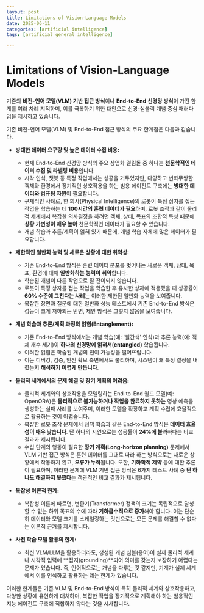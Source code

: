 ```yaml
---
layout: post
title: Limitations of Vision-Language Models
date: 2025-06-11
categories: [artificial intelligence]
tags: [artificial general intelligence]

---
```


# Limitations of Vision-Language Models

기존의 **비전-언어 모델(VLM) 기반 접근 방식**이나 **End-to-End 신경망 방식**이 가진 한계를 여러 차례 지적하며, 이를 극복하기 위한 대안으로 신경-심볼릭 개념 중심 패러다임을 제시하고 있습니다.

기존 비전-언어 모델(VLM) 및 End-to-End 접근 방식의 주요 한계점은 다음과 같습니다.

*   **방대한 데이터 요구량 및 높은 데이터 수집 비용:**
    *   현재 End-to-End 신경망 방식의 주요 상업화 걸림돌 중 하나는 **천문학적인 데이터 수집 및 라벨링 비용**입니다.
    *   시각 인식, 챗봇 등 특정 작업에서는 성공을 거두었지만, 다양하고 변화무쌍한 객체와 환경에서 장기적인 상호작용을 하는 범용 에이전트 구축에는 **방대한 데이터와 컴퓨팅 자원**이 필요합니다.
    *   구체적인 사례로, 한 회사(Physical Intelligence)의 로봇이 특정 상자를 접는 작업을 학습하는 데 **100시간의 훈련 데이터가 필요**하며, 로봇 조작과 같이 물리적 세계에서 복잡한 의사결정을 하려면 객체, 상태, 목표의 조합적 특성 때문에 **상황 가변성이 매우 높아** 천문학적인 데이터가 필요할 수 있습니다.
    *   개념 학습과 추론/계획이 얽혀 있기 때문에, 개념 학습 자체에 많은 데이터가 필요합니다.

*   **제한적인 일반화 능력 및 새로운 상황에 대한 취약성:**
    *   기존 End-to-End 방식은 훈련 데이터 분포를 벗어나는 새로운 객체, 상태, 목표, 환경에 대해 **일반화하는 능력이 취약**합니다.
    *   학습된 개념이 다른 작업으로 잘 전이되지 않습니다.
    *   로봇이 특정 상자를 접는 작업을 학습한 후 유사한 상자에 적용했을 때 성공률이 **60% 수준에 그친다는 사례**는 이러한 제한된 일반화 능력을 보여줍니다.
    *   복잡한 장면과 질문에 대한 일반화 성능 테스트에서 기존 End-to-End 방식은 성능이 크게 저하되는 반면, 제안 방식은 그렇지 않음을 보여줍니다.

*   **개념 학습과 추론/계획 과정의 얽힘(Entanglement):**
    *   기존 End-to-End 방식에서는 개념 학습(예: '빨간색' 인식)과 추론 능력(예: 객체 개수 세기)이 **하나의 신경망에 얽혀서(entangled)** 학습됩니다.
    *   이러한 얽힘은 학습된 개념의 전이 가능성을 떨어뜨립니다.
    *   이는 디버깅, 검증, 안전 확보 측면에서도 불리하며, 시스템이 왜 특정 결정을 내렸는지 **해석하기 어렵게 만듭니다**.

*   **물리적 세계에서의 문제 해결 및 장기 계획의 어려움:**
    *   물리적 세계와의 상호작용을 모델링하는 End-to-End 월드 모델(예: OpenORA)은 **물리적으로 불가능하거나 작업을 완료하지 못하는** 영상 예측을 생성하는 실패 사례를 보여주며, 이러한 모델을 확장하고 계획 수립에 효율적으로 활용하는 것이 어렵습니다.
    *   복잡한 로봇 조작 문제에서 정책 학습과 같은 End-to-End 방식은 **데이터 효율성이 매우 낮습니다**. 단 하나의 시연으로는 성공률이 **24%에 불과**하다는 비교 결과가 제시됩니다.
    *   수십 단계의 행동이 필요한 **장기 계획(Long-horizon planning)** 문제에서 VLM 기반 접근 방식은 훈련 데이터를 그대로 따라 하는 방식으로는 새로운 상황에서 작동하지 않고, **오류가 누적**됩니다. 또한, **기하학적 제약** 등에 대한 추론이 필요하며, 이러한 문제에 VLM 기반 접근 방식은 6가지 테스트 사례 중 **단 하나도 해결하지 못했다**는 객관적인 비교 결과가 제시됩니다.

*   **복잡성 이론적 한계:**
    *   복잡성 이론에 따르면, 변환기(Transformer) 정책의 크기는 독립적으로 달성할 수 없는 하위 목표의 수에 따라 **기하급수적으로 증가**해야 합니다. 이는 단순히 데이터와 모델 크기를 스케일링하는 것만으로는 모든 문제를 해결할 수 없다는 이론적 근거를 제시합니다.

*   **사전 학습 모델 활용의 한계:**
    *   최신 VLM/LLM을 활용하더라도, 생성된 개념 심볼(용어)이 실제 물리적 세계나 시각적 입력에 **접지(grounding)**되어 의미를 갖는지 보장하기 어렵다는 문제가 있습니다. 즉, 언어적으로는 개념을 다루는 것 같지만, 기계가 실제 세계에서 이를 인식하고 활용하는 데는 한계가 있습니다.

이러한 한계들은 기존 VLM 및 End-to-End 방식이 특히 물리적 세계와 상호작용하고, 다양한 상황에 유연하게 대처하며, 복잡한 작업을 장기적으로 계획해야 하는 범용적인 지능 에이전트 구축에 적합하지 않다는 것을 시사합니다.